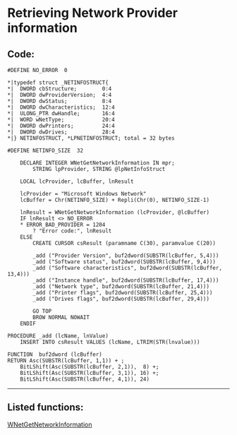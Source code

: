 <link rel="stylesheet" type="text/css" href="../css/win32api.css">  
<link rel="stylesheet" href="https://cdnjs.cloudflare.com/ajax/libs/font-awesome/4.7.0/css/font-awesome.min.css">

# Retrieving Network Provider information

## Code:
```foxpro  
#DEFINE NO_ERROR  0

*|typedef struct _NETINFOSTRUCT{
*|  DWORD cbStructure;        0:4
*|  DWORD dwProviderVersion;  4:4
*|  DWORD dwStatus;           8:4
*|  DWORD dwCharacteristics;  12:4
*|  ULONG_PTR dwHandle;       16:4
*|  WORD wNetType;            20:4
*|  DWORD dwPrinters;         24:4
*|  DWORD dwDrives;           28:4
*|} NETINFOSTRUCT, *LPNETINFOSTRUCT; total = 32 bytes

#DEFINE NETINFO_SIZE  32

	DECLARE INTEGER WNetGetNetworkInformation IN mpr;
		STRING lpProvider, STRING @lpNetInfoStruct
	
	LOCAL lcProvider, lcBuffer, lnResult

	lcProvider = "Microsoft Windows Network"
	lcBuffer = Chr(NETINFO_SIZE) + Repli(Chr(0), NETINFO_SIZE-1)

	lnResult = WNetGetNetworkInformation (lcProvider, @lcBuffer)
	IF lnResult <> NO_ERROR
	* ERROR_BAD_PROVIDER = 1204
		? "Error code:", lnResult
	ELSE
		CREATE CURSOR csResult (paramname C(30), paramvalue C(20))

		_add ("Provider Version", buf2dword(SUBSTR(lcBuffer, 5,4)))
		_add ("Software status", buf2dword(SUBSTR(lcBuffer, 9,4)))
		_add ("Software characteristics", buf2dword(SUBSTR(lcBuffer, 13,4)))
		_add ("Instance handle", buf2dword(SUBSTR(lcBuffer, 17,4)))
		_add ("Network type", buf2dword(SUBSTR(lcBuffer, 21,4)))
		_add ("Printer flags", buf2dword(SUBSTR(lcBuffer, 25,4)))
		_add ("Drives flags", buf2dword(SUBSTR(lcBuffer, 29,4)))
		
		GO TOP
		BROW NORMAL NOWAIT
	ENDIF

PROCEDURE _add (lcName, lnValue)
	INSERT INTO csResult VALUES (lcName, LTRIM(STR(lnvalue)))

FUNCTION  buf2dword (lcBuffer)
RETURN Asc(SUBSTR(lcBuffer, 1,1)) + ;
	BitLShift(Asc(SUBSTR(lcBuffer, 2,1)),  8) +;
	BitLShift(Asc(SUBSTR(lcBuffer, 3,1)), 16) +;
	BitLShift(Asc(SUBSTR(lcBuffer, 4,1)), 24)  
```  
***  


## Listed functions:
[WNetGetNetworkInformation](../libraries/mpr/WNetGetNetworkInformation.md)  
